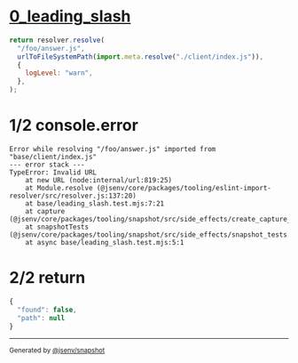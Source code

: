 # [0_leading_slash](../../leading_slash.test.mjs#L6)

```js
return resolver.resolve(
  "/foo/answer.js",
  urlToFileSystemPath(import.meta.resolve("./client/index.js")),
  {
    logLevel: "warn",
  },
);
```

# 1/2 console.error

```console
Error while resolving "/foo/answer.js" imported from "base/client/index.js"
--- error stack ---
TypeError: Invalid URL
    at new URL (node:internal/url:819:25)
    at Module.resolve (@jsenv/core/packages/tooling/eslint-import-resolver/src/resolver.js:137:20)
    at base/leading_slash.test.mjs:7:21
    at capture (@jsenv/core/packages/tooling/snapshot/src/side_effects/create_capture_side_effects.js:342:29)
    at snapshotTests (@jsenv/core/packages/tooling/snapshot/src/side_effects/snapshot_tests.js:182:33)
    at async base/leading_slash.test.mjs:5:1
```

# 2/2 return

```js
{
  "found": false,
  "path": null
}
```

---

<sub>
  Generated by <a href="https://github.com/jsenv/core/tree/main/packages/tooling/snapshot">@jsenv/snapshot</a>
</sub>
